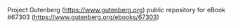 Project Gutenberg (https://www.gutenberg.org) public repository for
eBook #67303 (https://www.gutenberg.org/ebooks/67303)
